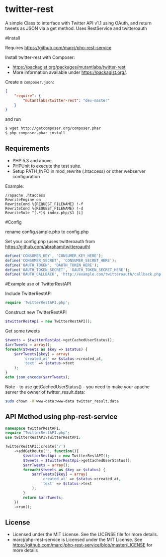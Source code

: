 twitter-rest
============

A simple Class to interface with Twitter API v1.1 using OAuth, and return tweets as JSON via a get method. Uses RestService and twitteroauth

#Install

Requires https://github.com/marcj/php-rest-service

Install twitter-rest with Composer:

 - https://packagist.org/packages/mutantlabs/twitter-rest
 - More information available under https://packagist.org/.

Create a `composer.json`:

```json
{
    "require": {
        "mutantlabs/twitter-rest": "dev-master"
    }
}
```

and run

```bash
$ wget http://getcomposer.org/composer.phar
$ php composer.phar install
```
Requirements
------------

 - PHP 5.3 and above.
 - PHPUnit to execute the test suite.
 - Setup PATH_INFO in mod_rewrite (.htaccess) or other webserver configuration

Example:
```
//apache .htaccess
RewriteEngine on
RewriteCond %{REQUEST_FILENAME} !-f
RewriteCond %{REQUEST_FILENAME} !-d
RewriteRule ^(.*)$ index.php/$1 [L]
```

#Config

rename config.sample.php to config.php

Set your config.php (uses twitteroauth from https://github.com/abraham/twitteroauth)

```php
define('CONSUMER_KEY', 'CONSUMER_KEY_HERE');
define('CONSUMER_SECRET', 'CONSUMER_SECRET_HERE');
define('OAUTH_TOKEN', 'OAUTH_TOKEN_HERE');
define('OAUTH_TOKEN_SECRET', 'OAUTH_TOKEN_SECRET_HERE');
define('OAUTH_CALLBACK', 'http://example.com/twitteroauth/callback.php');
```

#Example use of TwitterRestAPI

Include TwitterRestAPI

```php
require 'TwitterRestAPI.php';
```

Construct new TwitterRestAPI

```php
$twitterRestApi = new TwitterRestAPI();
```

Get some tweets
```php
$tweets = $twitterRestApi->getCachedUserStatus();
$arrTweets = array();
foreach($tweets as $key => $status) {
    $arrTweets[$key] = array(
        'created_at' => $status->created_at,
        'text' => $status->text
    );
}
echo json_encode($arrTweets);
```

Note - to use getCachedUserStatus() - you need to make your apache server the owner of twitter_result.data:

```bash
sudo chown -R www-data:www-data twitter_result.data
```
API Method using php-rest-service
----------

```php
namespace twitterRestAPI;
require "TwitterRestAPI.php";
use twitterRestAPI\TwitterRestAPI;

TwitterRestAPI::create('/')
    ->addGetRoute('', function(){
        $twitterRestApi = new TwitterRestAPI();
        $tweets = $twitterRestApi->getCachedUserStatus();
        $arrTweets = array();
        foreach($tweets as $key => $status) {
            $arrTweets[$key] = array(
                'created_at' => $status->created_at,
                'text' => $status->text
            );
        }
        return $arrTweets;
    })
    ->run();
```

License
-------

 - Licensed under the MIT License. See the LICENSE file for more details.
 - marcj/php-rest-service is Licensed under the MIT License. See https://github.com/marcj/php-rest-service/blob/master/LICENSE for more details
